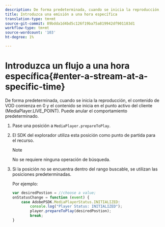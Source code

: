 ```yaml
---
description: De forma predeterminada, cuando se inicia la reproducción, el contenido de VOD comienza en 0 y el contenido se inicia en el punto activo del cliente (MediaPlayer.LIVE_POINT). Puede anular el comportamiento predeterminado.
title: Introduzca una emisión a una hora específica
translation-type: tm+mt
source-git-commit: 89bdda1d4bd5c126f19ba75a819942df901183d1
workflow-type: tm+mt
source-wordcount: '103'
ht-degree: 1%

---
```



# Introduzca un flujo a una hora específica{#enter-a-stream-at-a-specific-time}

De forma predeterminada, cuando se inicia la reproducción, el contenido de VOD comienza en 0 y el contenido se inicia en el punto activo del cliente (MediaPlayer.LIVE_POINT). Puede anular el comportamiento predeterminado.

1. Pase una posición a `MediaPlayer.prepareToPlay`.
1. El SDK del explorador utiliza esta posición como punto de partida para el recurso.

   >[!NOTE]
   >
   >No se requiere ninguna operación de búsqueda.

1. Si la posición no se encuentra dentro del rango buscable, se utilizan las posiciones predeterminadas.

   Por ejemplo:

   ```js
   var desiredPostion = //choose a value; 
   onStatusChange = function (event) { 
       case AdobePSDK.MediaPlayerStatus.INITIALIZED: 
           console.log("Player Status: INITIALIZED"); 
           player.prepareToPlay(desiredPostion); 
           break; 
   } 
   ```

